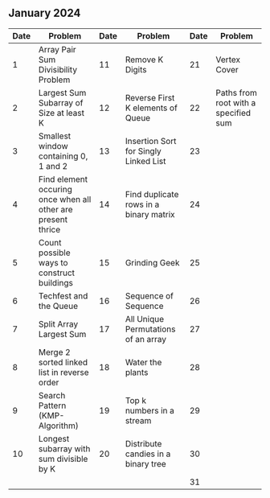 ## January 2024

| Date | Problem                                                      | Date | Problem                                | Date | Problem                              |
| ---- | ------------------------------------------------------------ | ---- | -------------------------------------- | ---- | ------------------------------------ |
| 1    | Array Pair Sum Divisibility Problem                          | 11   | Remove K Digits                        | 21   | Vertex Cover                         |
| 2    | Largest Sum Subarray of Size at least K                      | 12   | Reverse First K elements of Queue      | 22   | Paths from root with a specified sum |
| 3    | Smallest window containing 0, 1 and 2                        | 13   | Insertion Sort for Singly Linked List  | 23   |                                      |
| 4    | Find element occuring once when all other are present thrice | 14   | Find duplicate rows in a binary matrix | 24   |                                      |
| 5    | Count possible ways to construct buildings                   | 15   | Grinding Geek                          | 25   |                                      |
| 6    | Techfest and the Queue                                       | 16   | Sequence of Sequence                   | 26   |                                      |
| 7    | Split Array Largest Sum                                      | 17   | All Unique Permutations of an array    | 27   |                                      |
| 8    | Merge 2 sorted linked list in reverse order                  | 18   | Water the plants                       | 28   |                                      |
| 9    | Search Pattern (KMP-Algorithm)                               | 19   | Top k numbers in a stream              | 29   |                                      |
| 10   | Longest subarray with sum divisible by K                     | 20   | Distribute candies in a binary tree    | 30   |                                      |
|      |                                                              |      |                                        | 31   |                                      |

